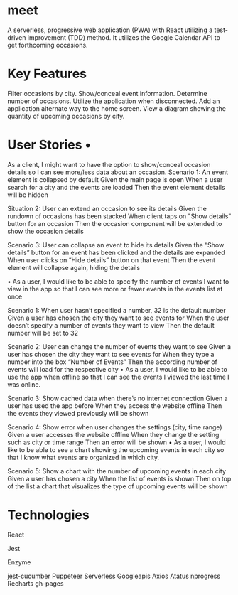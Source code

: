 # meet
A serverless, progressive web application (PWA) with React utilizing a test-driven improvement (TDD) method. It utilizes the Google Calendar API to get forthcoming occasions.

# Key Features

Filter occasions by city. Show/conceal event information. Determine number of occasions. Utilize the application when disconnected. Add an application alternate way to the home screen. View a diagram showing the quantity of upcoming occasions by city.

# User Stories •
As a client, I might want to have the option to show/conceal occasion details so I can see more/less data about an occasion.
Scenario 1: An event element is collapsed by default Given the main page is open When a user search for a city and the events are loaded Then the event element details will be hidden

Situation 2: User can extend an occasion to see its details Given the rundown of occasions has been stacked When client taps on "Show details" button for an occasion Then the occasion component will be extended to show the occasion details

Scenario 3: User can collapse an event to hide its details Given the “Show details” button for an event has been clicked and the details are expanded When user clicks on “Hide details” button on that event Then the event element will collapse again, hiding the details

• As a user, I would like to be able to specify the number of events I want to view in the app so that I can see more or fewer events in the events list at once

Scenario 1: When user hasn’t specified a number, 32 is the default number Given a user has chosen the city they want to see events for When the user doesn’t specify a number of events they want to view Then the default number will be set to 32

Scenario 2: User can change the number of events they want to see Given a user has chosen the city they want to see events for When they type a number into the box “Number of Events” Then the according number of events will load for the respective city • As a user, I would like to be able to use the app when offline so that I can see the events I viewed the last time I was online.

Scenario 3: Show cached data when there’s no internet connection Given a user has used the app before When they access the website offline Then the events they viewed previously will be shown

Scenario 4: Show error when user changes the settings (city, time range) Given a user accesses the website offline When they change the setting such as city or time range Then an error will be shown • As a user, I would like to be able to see a chart showing the upcoming events in each city so that I know what events are organized in which city.

Scenario 5: Show a chart with the number of upcoming events in each city Given a user has chosen a city When the list of events is shown Then on top of the list a chart that visualizes the type of upcoming events will be shown
# Technologies
React

Jest

Enzyme

jest-cucumber
Puppeteer
Serverless
Googleapis
Axios
Atatus
nprogress
Recharts
gh-pages
